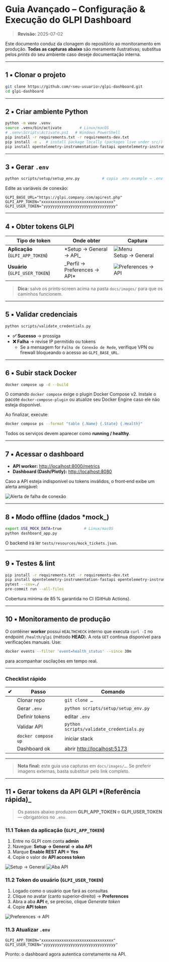 
# Guia Avançado – Configuração & Execução do **GLPI Dashboard**

> **Revisão:** 2025-07-02

Este documento conduz da clonagem do repositório ao monitoramento em produção.
**Todas as capturas abaixo** são meramente ilustrativas; substitua pelos _prints_ do seu ambiente caso deseje documentação interna.

---

## 1 ▪️ Clonar o projeto

```bash
git clone https://github.com/<seu-usuario>/glpi-dashboard.git
cd glpi-dashboard
```

---

## 2 ▪️ Criar ambiente Python

```bash
python -m venv .venv
source .venv/bin/activate        # Linux/macOS
# .venv\Scripts\Activate.ps1   # Windows PowerShell
pip install -r requirements.txt -r requirements-dev.txt
pip install -e .  # install package locally (packages live under src/)
pip install opentelemetry-instrumentation-fastapi opentelemetry-instrumentation-logging
```

---

## 3 ▪️ Gerar `.env`

```bash
python scripts/setup/setup_env.py          # copia .env.example → .env
```

Edite as variáveis de conexão:

```env
GLPI_BASE_URL="https://glpi.company.com/apirest.php"
GLPI_APP_TOKEN="xxxxxxxxxxxxxxxxxxxxxxxxxxxxxxxx"
GLPI_USER_TOKEN="yyyyyyyyyyyyyyyyyyyyyyyyyyyyyyyy"
```

---

## 4 ▪️ Obter tokens GLPI

| Tipo de token | Onde obter | Captura |
|---------------|------------|---------|
| **Aplicação** (`GLPI_APP_TOKEN`) | *Setup → General → API_ | ![Menu Setup → General](docs/images/app_token_menu.png) |
| **Usuário** (`GLPI_USER_TOKEN`)  | _Perfil → Preferences → API* | ![Preferences → API](docs/images/user_token_pref.png) |

> **Dica:** salve os prints‑screen acima na pasta `docs/images/` para que os caminhos funcionem.

---

## 5 ▪️ Validar credenciais

```bash
python scripts/validate_credentials.py
```

- **✅ Sucesso** → prossiga
- **❌ Falha** → revise IP permitido ou tokens
  - Se a mensagem for `Falha de Conexão de Rede`, verifique VPN ou firewall
    bloqueando o acesso ao `GLPI_BASE_URL`.

---

## 6 ▪️ Subir stack Docker

```bash
docker compose up -d --build
```

O comando `docker compose` exige o plugin Docker Compose v2. Instale o pacote
`docker-compose-plugin` ou atualize seu Docker Engine caso ele não esteja
disponível.

Ao finalizar, execute:

```bash
docker compose ps --format "table {.Name} {.State} {.Health}"
```

Todos os serviços devem aparecer como **running / healthy**.

---

## 7 ▪️ Acessar o dashboard

- **API worker:** <http://localhost:8000/metrics>
- **Dashboard (Dash/Plotly):** <http://localhost:8080>

Caso a API esteja indisponível ou tokens inválidos, o front‑end exibe um alerta amigável:

![Alerta de falha de conexão](docs/images/dashboard_alert.png)

---

## 8 ▪️ Modo offline (dados *mock_)

```bash
export USE_MOCK_DATA=true          # Linux/macOS
python dashboard_app.py
```

O backend irá ler `tests/resources/mock_tickets.json`.

---

## 9 ▪️ Testes & lint

```bash
pip install -r requirements.txt -r requirements-dev.txt
pip install opentelemetry-instrumentation-fastapi opentelemetry-instrumentation-logging
pytest --cov=./
pre-commit run --all-files
```

Cobertura mínima de 85 % garantida no CI (GitHub Actions).

---

## 10 ▪️ Monitoramento de produção

O contêiner **worker** possui `HEALTHCHECK` interno que executa `curl -I` no
endpoint `/health/glpi` (método **HEAD**). A rota `GET` continua disponível para
verificações manuais. Use:

```bash
docker events --filter 'event=health_status' --since 30m
```

para acompanhar oscilações em tempo real.

---

### Checklist rápido

| ✔ | Passo | Comando |
|---|-------|---------|
|   | Clonar repo | `git clone …` |
|   | Gerar `.env` | `python scripts/setup/setup_env.py` |
|   | Definir tokens | editar `.env` |
|   | Validar API | `python scripts/validate_credentials.py` |
|   | `docker compose up` | iniciar stack |
|   | Dashboard ok | abrir <http://localhost:5173> |

---

> **Nota final:** este guia usa capturas em `docs/images/…`. Se preferir imagens externas, basta substituir pelo link completo.

---

## 11 ▪️ Gerar tokens da API GLPI *(Referência rápida)_

> Os passos abaixo produzem **GLPI_APP_TOKEN** e **GLPI_USER_TOKEN** — obrigatórios no `.env`.

### 11.1 Token da aplicação (`GLPI_APP_TOKEN`)

1. Entre no GLPI com conta **admin**
2. Navegue: **Setup → General → aba API**
3. Marque **Enable REST API = Yes**
4. Copie o valor de **API access token**

![Setup → General](https://tic.gal/wp-content/uploads/2019/07/1-enable-api-1.png)
![Aba API](https://tic.gal/wp-content/uploads/2019/07/1-enable-api.png)

### 11.2 Token do usuário (`GLPI_USER_TOKEN`)

1. Logado como o usuário que fará as consultas
2. Clique no avatar (canto superior‑direito) → **Preferences**
3. Abra a aba **API** e, se preciso, clique _Generate token_
4. Copie **API token**

![Preferences → API](https://tic.gal/wp-content/uploads/2019/07/3-user-generate-api-token.png)

### 11.3 Atualizar `.env`

```env
GLPI_APP_TOKEN="xxxxxxxxxxxxxxxxxxxxxxxxxxxxxxxx"
GLPI_USER_TOKEN="yyyyyyyyyyyyyyyyyyyyyyyyyyyyyyyy"
```

Pronto: o dashboard agora autentica corretamente na API.
